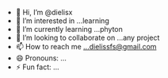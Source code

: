 - 👋 Hi, I’m @dielisx
- 👀 I’m interested in ...learning
- 🌱 I’m currently learning ...phyton
- 💞️ I’m looking to collaborate on ...any project
- 📫 How to reach me ...dielissfs@gmail.com
- 😄 Pronouns: ...
- ⚡ Fun fact: ...

<!---
dielisx/dielisx is a ✨ special ✨ repository because its `README.md` (this file) appears on your GitHub profile.
You can click the Preview link to take a look at your changes.
--->

